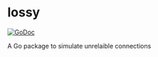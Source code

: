 # lossy
[![GoDoc](https://godoc.org/github.com/cevatbarisyilmaz/lossy?status.svg)](https://godoc.org/github.com/cevatbarisyilmaz/lossy)

A Go package to simulate unrelaible connections
